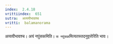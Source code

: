 ```yaml
---
index:  2.4.18
vrittiindex:  651
sutra:  अव्ययीभावश्च
vritti:  balamanorama 
---
```


अव्ययीभावश्च। अयं नपुंसकमिति। `स नपुंसक`मित्यतस्तदनुवृत्तेरिति भावः। 

